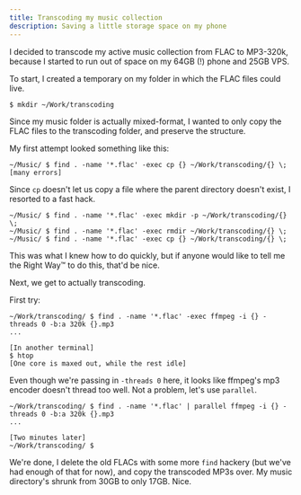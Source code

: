 ```yaml
---
title: Transcoding my music collection
description: Saving a little storage space on my phone
---
```


I decided to transcode my active music collection from FLAC to MP3-320k, because I started to run out of space on my 64GB (!) phone and 25GB VPS.

To start, I created a temporary on my folder in which the FLAC files could live.

```
$ mkdir ~/Work/transcoding
```

Since my music folder is actually mixed-format, I wanted to only copy the FLAC files to the transcoding folder, and preserve the structure.

My first attempt looked something like this:

```
~/Music/ $ find . -name '*.flac' -exec cp {} ~/Work/transcoding/{} \;
[many errors]
```

Since `cp` doesn't let us copy a file where the parent directory doesn't exist, I resorted to a fast hack.

```
~/Music/ $ find . -name '*.flac' -exec mkdir -p ~/Work/transcoding/{} \;
~/Music/ $ find . -name '*.flac' -exec rmdir ~/Work/transcoding/{} \;
~/Music/ $ find . -name '*.flac' -exec cp {} ~/Work/transcoding/{} \;
```

This was what I knew how to do quickly, but if anyone would like to tell me the Right Way™ to do this, that'd be nice.

Next, we get to actually transcoding.

First try:

```
~/Work/transcoding/ $ find . -name '*.flac' -exec ffmpeg -i {} -threads 0 -b:a 320k {}.mp3
...

[In another terminal]
$ htop
[One core is maxed out, while the rest idle]
```

Even though we're passing in `-threads 0` here, it looks like ffmpeg's mp3 encoder doesn't thread too well.
Not a problem, let's use `parallel`.

```
~/Work/transcoding/ $ find . -name '*.flac' | parallel ffmpeg -i {} -threads 0 -b:a 320k {}.mp3
...

[Two minutes later]
~/Work/transcoding/ $
```

We're done, I delete the old FLACs with some more `find` hackery (but we've had enough of that for now), and copy the transcoded MP3s over. My music directory's shrunk from 30GB to only 17GB. Nice.
